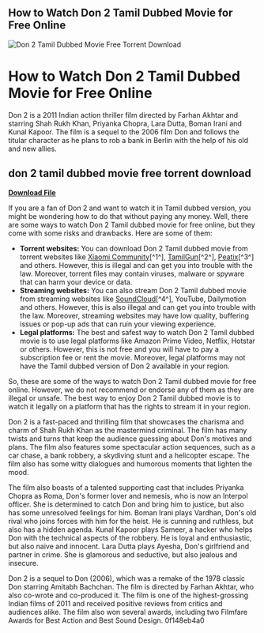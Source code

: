 ## How to Watch Don 2 Tamil Dubbed Movie for Free Online

 
![Don 2 Tamil Dubbed Movie Free Torrent Download](https://www.epubor.com/images/uppic/audiobookbay.png)

 
# How to Watch Don 2 Tamil Dubbed Movie for Free Online
 
Don 2 is a 2011 Indian action thriller film directed by Farhan Akhtar and starring Shah Rukh Khan, Priyanka Chopra, Lara Dutta, Boman Irani and Kunal Kapoor. The film is a sequel to the 2006 film Don and follows the titular character as he plans to rob a bank in Berlin with the help of his old and new allies.
 
## don 2 tamil dubbed movie free torrent download


[**Download File**](https://www.google.com/url?q=https%3A%2F%2Fbytlly.com%2F2tM4rn&sa=D&sntz=1&usg=AOvVaw2G19IuJZxVaKEoX1eWYeMF)

 
If you are a fan of Don 2 and want to watch it in Tamil dubbed version, you might be wondering how to do that without paying any money. Well, there are some ways to watch Don 2 Tamil dubbed movie for free online, but they come with some risks and drawbacks. Here are some of them:
 
- **Torrent websites:** You can download Don 2 Tamil dubbed movie from torrent websites like [Xiaomi Community](https://new.c.mi.com/ng/post/67111/Don_2_Tamil_Dubbed_Movie_2021_Free_Torrent_Downloa)[^1^], [TamilGun](https://tamilgun.so/)[^2^], [Peatix](https://peatix.com/group/10522776)[^3^] and others. However, this is illegal and can get you into trouble with the law. Moreover, torrent files may contain viruses, malware or spyware that can harm your device or data.
- **Streaming websites:** You can also stream Don 2 Tamil dubbed movie from streaming websites like [SoundCloud](https://soundcloud.com/yamnitzvokk/don-2-tamil-dubbed-movie-free-torrent-downloadl)[^4^], YouTube, Dailymotion and others. However, this is also illegal and can get you into trouble with the law. Moreover, streaming websites may have low quality, buffering issues or pop-up ads that can ruin your viewing experience.
- **Legal platforms:** The best and safest way to watch Don 2 Tamil dubbed movie is to use legal platforms like Amazon Prime Video, Netflix, Hotstar or others. However, this is not free and you will have to pay a subscription fee or rent the movie. Moreover, legal platforms may not have the Tamil dubbed version of Don 2 available in your region.

So, these are some of the ways to watch Don 2 Tamil dubbed movie for free online. However, we do not recommend or endorse any of them as they are illegal or unsafe. The best way to enjoy Don 2 Tamil dubbed movie is to watch it legally on a platform that has the rights to stream it in your region.
  
Don 2 is a fast-paced and thrilling film that showcases the charisma and charm of Shah Rukh Khan as the mastermind criminal. The film has many twists and turns that keep the audience guessing about Don's motives and plans. The film also features some spectacular action sequences, such as a car chase, a bank robbery, a skydiving stunt and a helicopter escape. The film also has some witty dialogues and humorous moments that lighten the mood.
 
The film also boasts of a talented supporting cast that includes Priyanka Chopra as Roma, Don's former lover and nemesis, who is now an Interpol officer. She is determined to catch Don and bring him to justice, but also has some unresolved feelings for him. Boman Irani plays Vardhan, Don's old rival who joins forces with him for the heist. He is cunning and ruthless, but also has a hidden agenda. Kunal Kapoor plays Sameer, a hacker who helps Don with the technical aspects of the robbery. He is loyal and enthusiastic, but also naive and innocent. Lara Dutta plays Ayesha, Don's girlfriend and partner in crime. She is glamorous and seductive, but also jealous and insecure.
 
Don 2 is a sequel to Don (2006), which was a remake of the 1978 classic Don starring Amitabh Bachchan. The film is directed by Farhan Akhtar, who also co-wrote and co-produced it. The film is one of the highest-grossing Indian films of 2011 and received positive reviews from critics and audiences alike. The film also won several awards, including two Filmfare Awards for Best Action and Best Sound Design.
 0f148eb4a0
